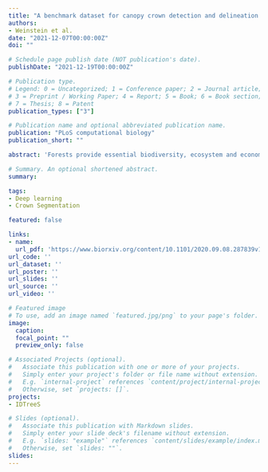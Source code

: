 ```yaml
---
title: "A benchmark dataset for canopy crown detection and delineation in co-registered airborne RGB, LiDAR and hyperspectral imagery from the National Ecological Observation Network"
authors:
- Weinstein et al.
date: "2021-12-07T00:00:00Z"
doi: ""

# Schedule page publish date (NOT publication's date).
publishDate: "2021-12-19T00:00:00Z"

# Publication type.
# Legend: 0 = Uncategorized; 1 = Conference paper; 2 = Journal article;
# 3 = Preprint / Working Paper; 4 = Report; 5 = Book; 6 = Book section;
# 7 = Thesis; 8 = Patent
publication_types: ["3"]

# Publication name and optional abbreviated publication name.
publication: "PLoS computational biology"
publication_short: ""

abstract: 'Forests provide essential biodiversity, ecosystem and economic services. Information on individual trees is important for understanding the state of forest ecosystems but obtaining individual-level data at broad scales is challenging due to the costs and logistics of data collection. While advances in remote sensing techniques allow surveys of individual trees at unprecedented extents, there remain significant technical and computational challenges in turning sensor data into tangible information. Using deep learning methods, we produced an open-source dataset of individual-level crown estimates for 100 million trees at 37 sites across the United States surveyed by the National Ecological Observatory Networks Airborne Observation Platform. Each canopy tree crown is represented by a rectangular bounding box and includes information on the height, crown area, and spatial location of the tree. Tree crowns identified using this technique correspond well with hand-labeled crowns, exhibiting both high levels of overlap and good correspondence in height estimates. These data have the potential to drive significant expansion of individual-level research on trees by facilitating both regional analyses at scales of 10,000 ha and cross-region comparisons encompassing forest types from most of the United States.'

# Summary. An optional shortened abstract.
summary:

tags:
- Deep learning
- Crown Segmentation

featured: false

links:
- name:
  url_pdf: 'https://www.biorxiv.org/content/10.1101/2020.09.08.287839v1.abstract'
url_code: ''
url_dataset: ''
url_poster: ''
url_slides: ''
url_source: ''
url_video: ''

# Featured image
# To use, add an image named `featured.jpg/png` to your page's folder.
image:
  caption:
  focal_point: ""
  preview_only: false

# Associated Projects (optional).
#   Associate this publication with one or more of your projects.
#   Simply enter your project's folder or file name without extension.
#   E.g. `internal-project` references `content/project/internal-project/index.md`.
#   Otherwise, set `projects: []`.
projects:
- IDTreeS

# Slides (optional).
#   Associate this publication with Markdown slides.
#   Simply enter your slide deck's filename without extension.
#   E.g. `slides: "example"` references `content/slides/example/index.md`.
#   Otherwise, set `slides: ""`.
slides:
---
```

